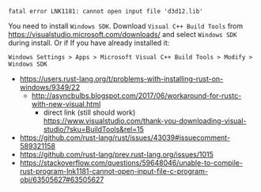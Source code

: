 `fatal error LNK1181: cannot open input file 'd3d12.lib'`

You need to install `Windows SDK`. Download `Visual C++ Build Tools` from https://visualstudio.microsoft.com/downloads/ and select `Windows SDK` during install. Or if If you have already installed it:

`Windows Settings > Apps > Microsoft Visual C++ Build Tools > Modify > Windows SDK`

- https://users.rust-lang.org/t/problems-with-installing-rust-on-windows/9349/22
  - http://asyncbulbs.blogspot.com/2017/06/workaround-for-rustc-with-new-visual.html
    - direct link (still should work) https://www.visualstudio.com/thank-you-downloading-visual-studio/?sku=BuildTools&rel=15
- https://github.com/rust-lang/rust/issues/43039#issuecomment-589321158
- https://github.com/rust-lang/prev.rust-lang.org/issues/1015
- https://stackoverflow.com/questions/59648046/unable-to-compile-rust-program-lnk1181-cannot-open-input-file-c-program-obj/63505627#63505627